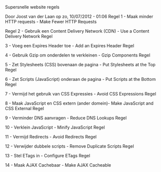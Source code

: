 Supersnelle website regels

Door Joost van der Laan op zo, 10/07/2012 - 01:06
Regel 1 - Maak minder HTTP requests - Make Fewer HTTP Requests

Regel 2 - Gebruik een Content Delivery Network (CDN) - Use a Content Delivery Network Regel

3 - Voeg een Expires Header toe - Add an Expires Header Regel

4 - Gebruik Gzip om onderdelen te verkleinen - Gzip Components Regel

5 - Zet Stylesheets (CSS) bovenaan de pagina - Put Stylesheets at the Top Regel

6 - Zet Scripts (JavaScript) onderaan de pagina - Put Scripts at the Bottom Regel

7 - Vermijd het gebruik van CSS Expressies - Avoid CSS Expressions Regel

8 - Maak JavaScript en CSS extern (ander domein)- Make JavaScript and CSS External Regel

9 - Verminder DNS aanvragen - Reduce DNS Lookups Regel

10 - Verklein JavaScript - Minify JavaScript Regel

11 - Vermijd Redirects - Avoid Redirects Regel

12 - Verwijder dubbele scripts - Remove Duplicate Scripts Regel

13 - Stel ETags in - Configure ETags Regel

14 - Maak AJAX Cachebaar - Make AJAX Cacheable